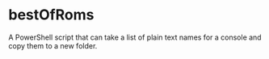 # bestOfRoms
A PowerShell script that can take a list of plain text names for a console and copy them to a new folder. 
